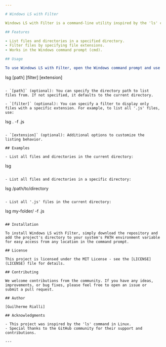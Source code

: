 ```yaml
---

# Windows LS with Filter

Windows LS with Filter is a command-line utility inspired by the 'ls' command in Linux. It provides a convenient way to list files and directories in the Windows command prompt while also allowing you to filter and display specific file types.

## Features

- List files and directories in a specified directory.
- Filter files by specifying file extensions.
- Works in the Windows command prompt (cmd).

## Usage

To use Windows LS with Filter, open the Windows command prompt and use the following syntax:

```
lsg [path] [filter] [extension]
```

- `[path]` (optional): You can specify the directory path to list files from. If not specified, it defaults to the current directory.

- `[filter]` (optional): You can specify a filter to display only files with a specific extension. For example, to list all '.js' files, use:
  ```
  lsg . -f .js
  ```

- `[extension]` (optional): Additional options to customize the listing behavior.

## Examples

- List all files and directories in the current directory:
  ```
  lsg
  ```

- List all files and directories in a specific directory:
  ```
  lsg /path/to/directory
  ```

- List all '.js' files in the current directory:
  ```
  lsg my-folder/ -f .js
  ```

## Installation

To install Windows LS with Filter, simply download the repository and add the project's directory to your system's PATH environment variable for easy access from any location in the command prompt.

## License

This project is licensed under the MIT License - see the [LICENSE](LICENSE) file for details.

## Contributing

We welcome contributions from the community. If you have any ideas, improvements, or bug fixes, please feel free to open an issue or submit a pull request.

## Author

[Guilherme Rialli]

## Acknowledgments

- This project was inspired by the 'ls' command in Linux.
- Special thanks to the GitHub community for their support and contributions.

---
```

